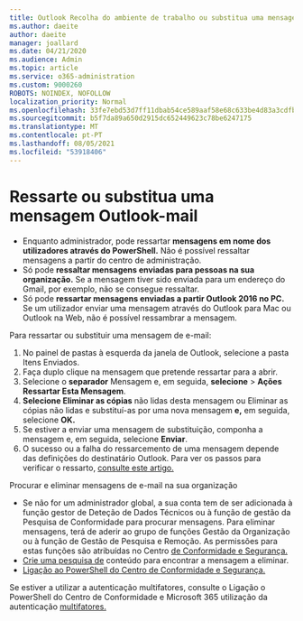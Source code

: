```yaml
---
title: Outlook Recolha do ambiente de trabalho ou substitua uma mensagem de e-mail
ms.author: daeite
author: daeite
manager: joallard
ms.date: 04/21/2020
ms.audience: Admin
ms.topic: article
ms.service: o365-administration
ms.custom: 9000260
ROBOTS: NOINDEX, NOFOLLOW
localization_priority: Normal
ms.openlocfilehash: 33fe7ebd53d7ff11dbab54ce589aaf58e68c633be4d83a3cdfb00edc7752430e
ms.sourcegitcommit: b5f7da89a650d2915dc652449623c78be6247175
ms.translationtype: MT
ms.contentlocale: pt-PT
ms.lasthandoff: 08/05/2021
ms.locfileid: "53918406"
---
```

# <a name="recall-or-replace-an-outlook-email-message"></a>Ressarte ou substitua uma mensagem Outlook-mail

- Enquanto administrador, pode ressartar **mensagens em nome dos utilizadores através do PowerShell.** Não é possível ressaltar mensagens a partir do centro de administração.
- Só pode **ressaltar mensagens enviadas para pessoas na sua organização.** Se a mensagem tiver sido enviada para um endereço do Gmail, por exemplo, não se consegue ressaltar.
- Só pode **ressartar mensagens enviadas a partir Outlook 2016 no PC.** Se um utilizador enviar uma mensagem através do Outlook para Mac ou Outlook na Web, não é possível ressambrar a mensagem.

Para ressartar ou substituir uma mensagem de e-mail:

1. No painel de pastas à esquerda da janela de Outlook, selecione a pasta Itens Enviados.
1. Faça duplo clique na mensagem que pretende ressartar para a abrir.
1. Selecione o **separador** Mensagem e, em seguida, **selecione**  >  **Ações Ressartar Esta Mensagem**.
1. **Selecione Eliminar as cópias** não lidas desta mensagem ou Eliminar as cópias não lidas e substituí-as por uma nova mensagem **e,** em seguida, selecione **OK.**
1. Se estiver a enviar uma mensagem de substituição, componha a mensagem e, em seguida, selecione **Enviar**.
1. O sucesso ou a falha do ressarcemento de uma mensagem depende das definições do destinatário Outlook. Para ver os passos para verificar o ressarto, [consulte este artigo.](https://support.office.com/article/35027f88-d655-4554-b4f8-6c0729a723a0)

Procurar e eliminar mensagens de e-mail na sua organização

- Se não for um administrador global, a sua conta tem de ser adicionada à função gestor de Deteção de Dados Técnicos ou à função de gestão da Pesquisa de Conformidade para procurar mensagens. Para eliminar mensagens, terá de aderir ao grupo de funções Gestão da Organização ou à função de Gestão de Pesquisa e Remoção. As permissões para estas funções são atribuídas no Centro [de Conformidade e Segurança.](https://go.microsoft.com/fwlink/?linkid=2083731)
- [Crie uma pesquisa de](https://docs.microsoft.com/microsoft-365/compliance/content-search) conteúdo para encontrar a mensagem a eliminar.
- [Ligação ao PowerShell do Centro de Conformidade e Segurança.](https://docs.microsoft.com/powershell/exchange/office-365-scc/connect-to-scc-powershell/connect-to-scc-powershell?view=exchange-ps)

Se estiver a utilizar a autenticação multifatores, consulte o Ligação o PowerShell do Centro de Conformidade e Microsoft 365 utilização da autenticação [multifatores.](https://docs.microsoft.com/powershell/exchange/office-365-scc/connect-to-scc-powershell/mfa-connect-to-scc-powershell?view=exchange-ps)